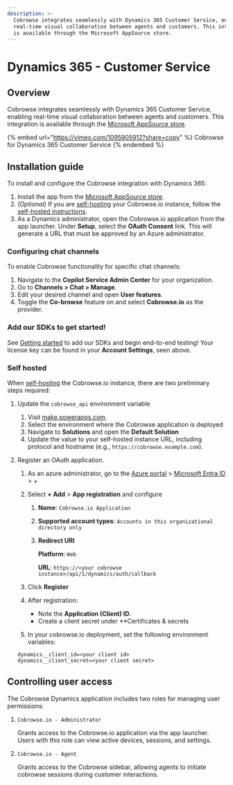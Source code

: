 ```yaml
---
description: >-
  Cobrowse integrates seamlessly with Dynamics 365 Customer Service, enabling
  real-time visual collaboration between agents and customers. This integration
  is available through the Microsoft AppSource store.
---
```


# Dynamics 365 - Customer Service

## Overview

Cobrowse integrates seamlessly with Dynamics 365 Customer Service, enabling
real-time visual collaboration between agents and customers. This integration is
available through the
[Microsoft AppSource store](https://appsource.microsoft.com/en-us/product/dynamics-365/cobrowseiollc.integration).

{% embed url="https://vimeo.com/1095905912?share=copy" %} Cobrowse for Dynamics
365 Customer Service {% endembed %}

## Installation guide

To install and configure the Cobrowse integration with Dynamics 365:

1. Install the app from the
   [Microsoft AppSource store](https://appsource.microsoft.com/en-us/product/dynamics-365/cobrowseiollc.integration).
2. _(Optional)_ If you are
   [self-hosting](../../../enterprise-self-hosting/self-hosting-overview.md)
   your Cobrowse.io instance, follow the
   [self-hosted instructions](#self-hosted).
3. As a Dynamics administrator, open the Cobrowse.io application from the app
   launcher. Under **Setup**, select the **OAuth Consent** link. This will
   generate a URL that must be approved by an Azure administrator.

### Configuring chat channels

To enable Cobrowse functionality for specific chat channels:

1. Navigate to the **Copilot Service Admin Center** for your organization.
2. Go to **Channels > Chat > Manage**.
3. Edit your desired channel and open **User features**.
4. Toggle the **Co-browse** feature on and select **Cobrowse.io** as the
   provider.

### Add our SDKs to get started!

See [Getting started](../../) to add our SDKs and begin end-to-end testing! Your
license key can be found in your **Account Settings**, seen above.

### Self hosted

When [self-hosting](../../../enterprise-self-hosting/self-hosting-overview.md)
the Cobrowse.io instance, there are two preliminary steps required:

1. Update the `cobrowse_api` environment variable

   1. Visit [make.powerapps.com](https://make.powerapps.com).
   2. Select the environment where the Cobrowse application is deployed
   3. Navigate to **Solutions** and open the **Default Solution**
   4. Update the value to your self-hosted instance URL, including protocol and
      hostname (e.g., `https://cobrowse.example.com`).

2. Register an OAuth application.

   1. As an azure administrator, go to the
      [Azure portal](https://portal.azure.com) >
      [Microsoft Entra ID](https://portal.azure.com/#view/Microsoft_AAD_IAM/ActiveDirectoryMenuBlade/~/Overview) > +
   2. Select **+ Add** > **App registration** and configure

      1. **Name**: `Cobrowse.io Application`
      2. **Supported account types**:
         `Accounts in this organizational directory only`
      3. **Redirect URI**

         **Platform**: `Web`

         **URL**:
         `https://<your cobrowse instance>/api/1/dynamics/auth/callback`

   3. Click **Register**
   4. After registration:

      - Note the **Application (Client) ID**.
      - Create a client secret under \*\*Certificates & secrets

   5. In your cobrowse.io deployment, set the following environment variables:

   ```
   dynamics__client_id=<your client id>
   dynamics__client_secret=<your client secret>
   ```

## Controlling user access

The Cobrowse Dynamics application includes two roles for managing user
permissions:

1. `Cobrowse.io - Administrator`

   Grants access to the Cobrowse.io application via the app launcher. Users with
   this role can view active devices, sessions, and settings.

2. `Cobrowse.io - Agent`

   Grants access to the Cobrowse sidebar, allowing agents to initiate cobrowse
   sessions during customer interactions.
